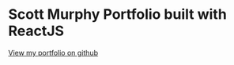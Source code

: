 # Scott Murphy Portfolio built with ReactJS

[View my portfolio on github](https://scottmurphy1111.github.io/sm-port-react/)